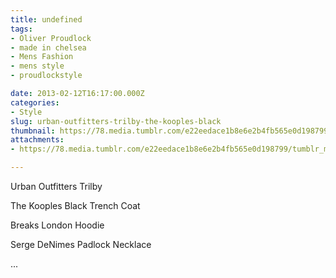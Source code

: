```yaml
---
title: undefined
tags:
- Oliver Proudlock
- made in chelsea
- Mens Fashion
- mens style
- proudlockstyle

date: 2013-02-12T16:17:00.000Z
categories:
- Style
slug: urban-outfitters-trilby-the-kooples-black
thumbnail: https://78.media.tumblr.com/e22eedace1b8e6e2b4fb565e0d198799/tumblr_mi47wsyTsz1rhrm24o1_r1_1280.jpg
attachments:
- https://78.media.tumblr.com/e22eedace1b8e6e2b4fb565e0d198799/tumblr_mi47wsyTsz1rhrm24o1_r1_1280.jpg

---
```


Urban Outfitters Trilby 

  The Kooples Black Trench Coat

  Breaks London Hoodie 

  Serge DeNimes Padlock Necklace 

 ...
